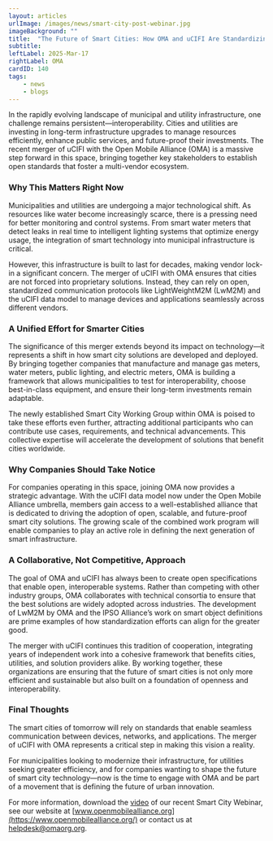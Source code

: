 ```yaml
---
layout: articles
urlImage: /images/news/smart-city-post-webinar.jpg
imageBackground: ""
title:  "The Future of Smart Cities: How OMA and uCIFI Are Standardizing Interoperability"
subtitle: 
leftLabel: 2025-Mar-17
rightLabel: OMA
cardID: 140
tags: 
    - news
    - blogs
---
```

In the rapidly evolving landscape of municipal and utility infrastructure, one challenge remains persistent—interoperability. Cities and utilities are investing in long-term infrastructure upgrades to manage resources efficiently, enhance public services, and future-proof their investments. The recent merger of uCIFI with the Open Mobile Alliance (OMA) is a massive step forward in this space, bringing together key stakeholders to establish open standards that foster a multi-vendor ecosystem.
<!--more-->

### Why This Matters Right Now
Municipalities and utilities are undergoing a major technological shift. As resources like water become increasingly scarce, there is a pressing need for better monitoring and control systems. From smart water meters that detect leaks in real time to intelligent lighting systems that optimize energy usage, the integration of smart technology into municipal infrastructure is critical.

However, this infrastructure is built to last for decades, making vendor lock-in a significant concern. The merger of uCIFI with OMA ensures that cities are not forced into proprietary solutions. Instead, they can rely on open, standardized communication protocols like LightWeightM2M (LwM2M) and the uCIFI data model to manage devices and applications seamlessly across different vendors.

### A Unified Effort for Smarter Cities
The significance of this merger extends beyond its impact on technology—it represents a shift in how smart city solutions are developed and deployed. By bringing together companies that manufacture and manage gas meters, water meters, public lighting, and electric meters, OMA is building a framework that allows municipalities to test for interoperability, choose best-in-class equipment, and ensure their long-term investments remain adaptable.

The newly established Smart City Working Group within OMA is poised to take these efforts even further, attracting additional participants who can contribute use cases, requirements, and technical advancements. This collective expertise will accelerate the development of solutions that benefit cities worldwide.

### Why Companies Should Take Notice
For companies operating in this space, joining OMA now provides a strategic advantage. With the uCIFI data model now under the Open Mobile Alliance umbrella, members gain access to a well-established alliance that is dedicated to driving the adoption of open, scalable, and future-proof smart city solutions. The growing scale of the combined work program will enable companies to play an active role in defining the next generation of smart infrastructure.

### A Collaborative, Not Competitive, Approach
The goal of OMA and uCIFI has always been to create open specifications that enable open, interoperable systems. Rather than competing with other industry groups, OMA collaborates with technical consortia to ensure that the best solutions are widely adopted across industries. The development of LwM2M by OMA and the IPSO Alliance’s work on smart object definitions are prime examples of how standardization efforts can align for the greater good.

The merger with uCIFI continues this tradition of cooperation, integrating years of independent work into a cohesive framework that benefits cities, utilities, and solution providers alike. By working together, these organizations are ensuring that the future of smart cities is not only more efficient and sustainable but also built on a foundation of openness and interoperability.

### Final Thoughts
The smart cities of tomorrow will rely on standards that enable seamless communication between devices, networks, and applications. The merger of uCIFI with OMA represents a critical step in making this vision a reality.

For municipalities looking to modernize their infrastructure, for utilities seeking greater efficiency, and for companies wanting to shape the future of smart city technology—now is the time to engage with OMA and be part of a movement that is defining the future of urban innovation. 

For more information, download the [video](https://www.openmobilealliance.org/ucifi) of our recent Smart City Webinar, see our website at [www.openmobilealliance.org](https://www.openmobilealliance.org/) or contact us at <helpdesk@omaorg.org>.


